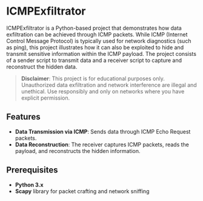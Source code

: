 # ICMPExfiltrator

ICMPExfiltrator is a Python-based project that demonstrates how data exfiltration can be achieved through ICMP packets. While ICMP (Internet Control Message Protocol) is typically used for network diagnostics (such as ping), this project illustrates how it can also be exploited to hide and transmit sensitive information within the ICMP payload. The project consists of a sender script to transmit data and a receiver script to capture and reconstruct the hidden data.

> **Disclaimer**: This project is for educational purposes only. Unauthorized data exfiltration and network interference are illegal and unethical. Use responsibly and only on networks where you have explicit permission.

## Features

- **Data Transmission via ICMP**: Sends data through ICMP Echo Request packets.
- **Data Reconstruction**: The receiver captures ICMP packets, reads the payload, and reconstructs the hidden information.

## Prerequisites

- **Python 3.x**
- **Scapy** library for packet crafting and network sniffing

